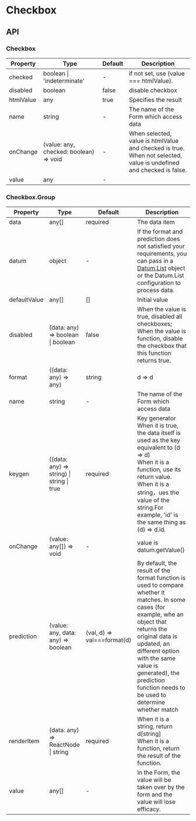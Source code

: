 # Checkbox

<example />

## API

### Checkbox

| Property | Type | Default | Description |
| --- | --- | --- | --- |
| checked | boolean \| 'indeterminate' | - | if not set, use (value === htmlValue). |
| disabled | boolean | false | disable checkbox |
| htmlValue | any | true | Specifies the result |
| name | string | - | The name of the Form which access data |
| onChange | (value: any, checked: boolean) => void | - | When selected, value is htmlValue and checked is true.<br />When not selected, value is undefined and checked is false. |
| value | any | - |  |

### Checkbox.Group

| Property | Type | Default | Description |
| --- | --- | --- | --- |
| data | any[] | required | The data item |
| datum | object | - | If the format and prediction does not satisfied your requirements, you can pass in a [Datum.List](/components/Datum.List) object or the Datum.List configuration to process data. |
| defaultValue | any[] | [] | Initial value |
| disabled | (data: any) => boolean \| boolean | false | When the value is true, disabled all checkboxes; When the value is function, disable the checkbox that this function returns true. |
| format | ((data: any) => any) | string | d => d | format value |
| name | string | - | The name of the Form which access data |
| keygen | ((data: any) => string) \| string \| true | required | Key generator<br />When it is true, the data itself is used as the key equivalent to (d => d)<br />When it is a function, use its return value.<br />When it is a string，ues the value of the string.For example, 'id' is the same thing as (d) => d.id. |
| onChange | (value: any[]) => void  | - | value is datum.getValue() |
| prediction | (value: any, data: any) => boolean |  (val, d) => val===format(d) | By default, the result of the format function is used to compare whether it matches. In some cases (for example, whe an object that returns the original data is updated, an different option with the same value  is generated), the prediction function needs to be used to determine whether match |
| renderItem | (data: any) => ReactNode \| string | required | When it is a string, return d\[string]<br />When it is a function, return the result of the function. |
| value | any[] | - | In the Form, the value will be taken over by the form and the value will lose efficacy. |
